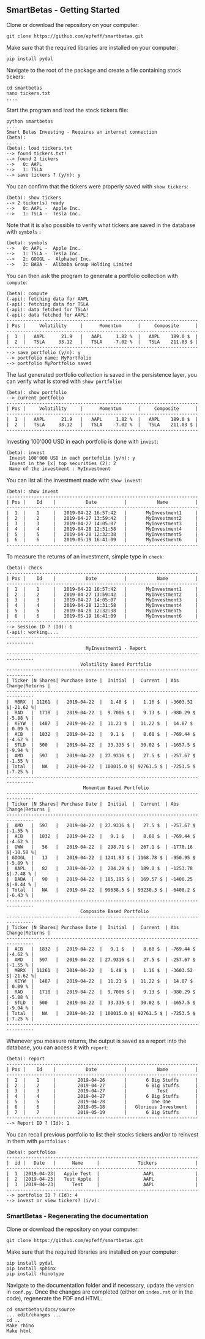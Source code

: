 ## SmartBetas - Getting Started

Clone or download the repository on your computer:

```shell
git clone https://github.com/epfeff/smartbetas.git
```

Make sure that the required libraries are installed on your computer:
```shell
pip install pydal
```
Navigate to the root of the package and create a file containing stock tickers:
```shell
cd smartbetas
nano tickers.txt
....
```

Start the program and load the stock tickers file:
```shell
python smartbetas
....
Smart Betas Investing - Requires an internet connection
(beta):
....
(beta): load tickers.txt
--> found tickers.txt!
--> found 2 tickers
-->   0: AAPL
-->   1: TSLA
--> save tickers ? (y/n): y
```

You can confirm that the tickers were properly saved with `show tickers`:
```shell
(beta): show tickers
--> 2 ticker(s) ready
-->   0: AAPL -  Apple Inc.
-->   1: TSLA -  Tesla Inc.
```

Note that it is also possible to verify what tickers are saved in the database with `symbols` :
```shell
(beta): symbols
-->   0: AAPL -  Apple Inc.
-->   1: TSLA -  Tesla Inc.
-->   2: GOOGL -  Alphabet Inc.
-->   3: BABA -  Alibaba Group Holding Limited
```

You can then ask the program to generate a portfolio collection with `compute`:
```shell
(beta): compute
(-api): fetching data for AAPL
(-api): fetching data for TSLA
(-api): data fetched for TSLA!
(-api): data fetched for AAPL!
----------------------------------------------------------------------
| Pos |     Volatility     |      Momentum      |     Composite      |
----------------------------------------------------------------------
|  1  |   AAPL      21.9   |   AAPL     1.82 %  |   AAPL    189.0 $  |
|  2  |   TSLA     33.12   |   TSLA    -7.02 %  |   TSLA    211.03 $ |
----------------------------------------------------------------------
--> save portfolio (y/n): y
--> portfolio name: MyPortfolio
--> portfolio MyPortfolio saved
```

The last generated portfolio collection is saved in the persistence layer, you can verify what is stored with `show portfolio`:
```shell
(beta): show portfolio
--> current portfolio
----------------------------------------------------------------------
| Pos |     Volatility     |      Momentum      |     Composite      |
----------------------------------------------------------------------
|  1  |   AAPL      21.9   |   AAPL     1.82 %  |   AAPL    189.0 $  |
|  2  |   TSLA     33.12   |   TSLA    -7.02 %  |   TSLA    211.03 $ |
----------------------------------------------------------------------
```

Investing 100'000 USD in each portfolio is done with `invest`:
```shell
(beta): invest
 Invest 100'000 USD in each portefolio (y/n): y
 Invest in the [x] top securities (2): 2
 Name of the investment : MyInvestment
```

You can list all the investment made wiht `show invest`:
```shell
(beta): show invest
----------------------------------------------------------------------
| Pos |    Id    |           Date          |           Name          |
----------------------------------------------------------------------
|  1  |    1     |   2019-04-22 16:57:42   |       MyInvestment1     |
|  2  |    2     |   2019-04-27 13:59:42   |       MyInvestment2     |
|  3  |    3     |   2019-04-27 14:05:07   |       MyInvestment3     |
|  4  |    4     |   2019-04-28 12:31:58   |       MyInvestment4     |
|  5  |    5     |   2019-04-28 12:32:38   |       MyInvestment5     |
|  6  |    6     |   2019-05-19 16:41:09   |       MyInvestment6     |
----------------------------------------------------------------------
```

To measure the returns of an investment, simple type in `check`:
```shell
(beta): check
----------------------------------------------------------------------
| Pos |    Id    |           Date          |           Name          |
----------------------------------------------------------------------
|  1  |    1     |   2019-04-22 16:57:42   |       MyInvestment1     |
|  2  |    2     |   2019-04-27 13:59:42   |       MyInvestment2     |
|  3  |    3     |   2019-04-27 14:05:07   |       MyInvestment3     |
|  4  |    4     |   2019-04-28 12:31:58   |       MyInvestment4     |
|  5  |    5     |   2019-04-28 12:32:38   |       MyInvestment5     |
|  6  |    6     |   2019-05-19 16:41:09   |       MyInvestment6     |
----------------------------------------------------------------------
--> Session ID ? (Id): 1
(-api): working....
--------------------------------------------------------------------------------
                             MyInvestment1 - Report
--------------------------------------------------------------------------------
                           Volatility Based Portfolio
--------------------------------------------------------------------------------
| Ticker |N Shares| Purchase Date |  Initial  |  Current  | Abs Change|Returns |
--------------------------------------------------------------------------------
|  MBRX  | 11261  |   2019-04-22  |   1.48 $  |   1.16 $  | -3603.52 $|-21.62 %|
|  RAD   |  1718  |   2019-04-22  |  9.7006 $ |   9.13 $  | -980.29 $ |-5.88 % |
|  KEYW  |  1487  |   2019-04-22  |  11.21 $  |  11.22 $  |  14.87 $  | 0.09 % |
|  ACB   |  1832  |   2019-04-22  |   9.1 $   |   8.68 $  | -769.44 $ |-4.62 % |
|  STLD  |  500   |   2019-04-22  |  33.335 $ |  30.02 $  | -1657.5 $ |-9.94 % |
|  AMD   |  597   |   2019-04-22  | 27.9316 $ |   27.5 $  | -257.67 $ |-1.55 % |
| Total  |   NA   |   2019-04-22  | 100015.0 $| 92761.5 $ | -7253.5 $ |-7.25 % |
--------------------------------------------------------------------------------
                            Momentum Based Portfolio
--------------------------------------------------------------------------------
| Ticker |N Shares| Purchase Date |  Initial  |  Current  | Abs Change|Returns |
--------------------------------------------------------------------------------
|  AMD   |  597   |   2019-04-22  | 27.9316 $ |   27.5 $  | -257.67 $ |-1.55 % |
|  ACB   |  1832  |   2019-04-22  |   9.1 $   |   8.68 $  | -769.44 $ |-4.62 % |
|  GWW   |   56   |   2019-04-22  |  298.71 $ |  267.1 $  | -1770.16 $|-10.58 %|
| GOOGL  |   13   |   2019-04-22  | 1241.93 $ | 1168.78 $ | -950.95 $ |-5.89 % |
|  AAPL  |   82   |   2019-04-22  |  204.29 $ |  189.0 $  | -1253.78 $|-7.48 % |
|  BABA  |   90   |   2019-04-22  | 185.195 $ |  169.57 $ | -1406.25 $|-8.44 % |
| Total  |   NA   |   2019-04-22  | 99638.5 $ | 93230.3 $ | -6408.2 $ |-6.43 % |
--------------------------------------------------------------------------------
                           Composite Based Portfolio
--------------------------------------------------------------------------------
| Ticker |N Shares| Purchase Date |  Initial  |  Current  | Abs Change|Returns |
--------------------------------------------------------------------------------
|  ACB   |  1832  |   2019-04-22  |   9.1 $   |   8.68 $  | -769.44 $ |-4.62 % |
|  AMD   |  597   |   2019-04-22  | 27.9316 $ |   27.5 $  | -257.67 $ |-1.55 % |
|  MBRX  | 11261  |   2019-04-22  |   1.48 $  |   1.16 $  | -3603.52 $|-21.62 %|
|  KEYW  |  1487  |   2019-04-22  |  11.21 $  |  11.22 $  |  14.87 $  | 0.09 % |
|  RAD   |  1718  |   2019-04-22  |  9.7006 $ |   9.13 $  | -980.29 $ |-5.88 % |
|  STLD  |  500   |   2019-04-22  |  33.335 $ |  30.02 $  | -1657.5 $ |-9.94 % |
| Total  |   NA   |   2019-04-22  | 100015.0 $| 92761.5 $ | -7253.5 $ |-7.25 % |
--------------------------------------------------------------------------------
```

Whenever you measure returns, the output is saved as a report into the database,
you can access it with `report`:
```shell
(beta): report
----------------------------------------------------------------------
| Pos |    Id    |           Date          |           Name          |
----------------------------------------------------------------------
|  1  |    1     |        2019-04-26       |       6 Big Stuffs      |
|  2  |    2     |        2019-04-27       |       6 Big Stuffs      |
|  3  |    3     |        2019-04-27       |           Test          |
|  4  |    4     |        2019-04-27       |       6 Big Stuffs      |
|  5  |    5     |        2019-04-28       |         One One         |
|  6  |    6     |        2019-05-18       |   Glorious Investment   |
|  7  |    7     |        2019-05-19       |       6 Big Stuffs      |
----------------------------------------------------------------------
--> Report ID ? (Id): 1
```

You can recall previous portfolio to list their stocks tickers and/or to reinvest in them with `portfolios` :
```shell
(beta): portfolios
----------------------------------------------------------------------
|  id |   Date   |      Name     |              Tickers              |
----------------------------------------------------------------------
|  1  |2019-04-23|   Apple Test  |                AAPL               |
|  2  |2019-04-23|   Test Apple  |                AAPL               |
|  3  |2019-04-23|      Test     |                AAPL               |
----------------------------------------------------------------------
--> portfolio ID ? (Id): 4
--> invest or view tickers? (i/v):
```

### SmartBetas - Regenerating the documentation

Clone or download the repository on your computer:

```shell
git clone https://github.com/epfeff/smartbetas.git
```

Make sure that the required libraries are installed on your computer:
```shell
pip install pydal
pip install sphinx
pip install rhinotype
```
Navigate to the documentation folder and if necessary, update the version in `conf.py`.
Once the changes are completed (either on `index.rst` or in the code), regenerate the PDF and HTML.
```shell
cd smartbetas/docs/source
... edit/changes ...
cd ..
Make rhino
Make html
```
